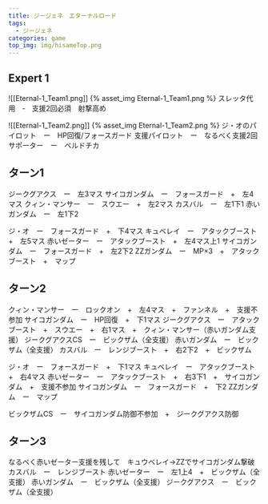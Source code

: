 ```yaml
---
title: ジージェネ　エターナルロード
tags:
  - ジージェネ
categories: game
top_img: img/hisameTop.png
---
```



## Expert 1

![[Eternal-1_Team1.png]]
{% asset_img Eternal-1_Team1.png %}
スレッタ代用　‐　支援2回必須　射撃高め

![[Eternal-1_Team2.png]]
{% asset_img Eternal-1_Team2.png %}
ジ・オのパイロット　ー　HP回復/フォースガード
支援パイロット　ー　なるべく支援2回
サポーター　ー　ベルドチカ

## ターン1
ジークグアクス　ー　左3マス
サイコガンダム　ー　フォースガード　+　左4マス
クィン・マンサー　ー　スウエー　+　左2マス
カスバル　ー　左1下1
赤いガンダム　ー　左1下2

ジ・オ　ー　フォースガード　+　下4マス
キュベレイ　ー　アタックブースト　+　左5マス
赤いゼーター　ー　アタックブースト　+　左4マス上1
サイコガンダム　ー　フォースガード　+　左2下2
ZZガンダム　ー　MP×3　+　アタックブースト　+　マップ

## ターン2
クィン・マンサー　ー　ロックオン　+　左4マス　+　ファンネル　+　支援不参加
サイコガンダム　ー　HP回復　+　下1マス
ジークグアクス　ー　アタックブースト　+　スウエー　+　右1マス　+　クィン・マンサー（赤いガンダム支援）
ジークグアクスCS　ー　ビックザム（全支援）
赤いガンダム　ー　ビックザム（全支援）
カスバル　ー　レンジブースト　+　右2下2　+　ビックザム


ジ・オ　ー　フォースガード　+　下1マス
キュベレイ　ー　アタックブースト　+　右4マス
赤いゼーター　ー　アタックブースト　+　右3下1　+　サイコガンダム　+　支援不参加
サイコガンダム　ー　フォースガード　+　下2
ZZガンダム　ー　マップ

ビックザムCS　ー　サイコガンダム防御不参加　+　ジークグアクス防御

## ターン3
なるべく赤いゼーター支援を残して　キュウベレイ→ZZでサイコガンダム撃破
カスバル　ー　レンジブースト
赤いゼーター　ー　左1上4　+　ビックザム（全支援）
赤いガンダム　ー　ビックザム（全支援）
ジークグアクス　ー　ビックザム（全支援）
